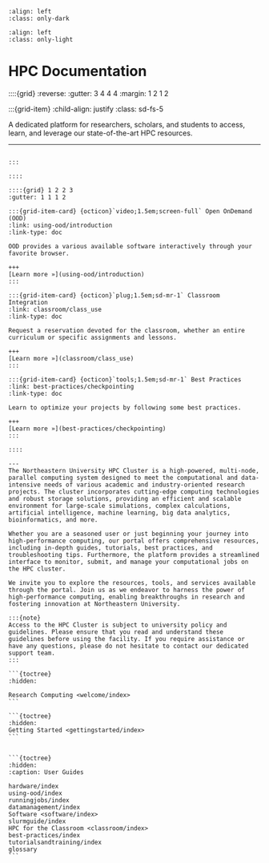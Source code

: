 <!--#  NEU's HPC Docs-->
```{image} images/NU_logo_white.png
:align: left
:class: only-dark
```

```{image} images/NU_logo_black.png
:align: left
:class: only-light
```

# HPC Documentation
::::{grid}
:reverse:
:gutter: 3 4 4 4
:margin: 1 2 1 2

:::{grid-item}
:child-align: justify
:class: sd-fs-5

A dedicated platform for researchers, scholars, and students to access, learn, and leverage our state-of-the-art HPC resources.

---
````{div}

:::

::::

::::{grid} 1 2 2 3
:gutter: 1 1 1 2

:::{grid-item-card} {octicon}`video;1.5em;screen-full` Open OnDemand (OOD)
:link: using-ood/introduction
:link-type: doc

OOD provides a various available software interactively through your favorite browser.

+++
[Learn more »](using-ood/introduction)
:::

:::{grid-item-card} {octicon}`plug;1.5em;sd-mr-1` Classroom Integration
:link: classroom/class_use
:link-type: doc

Request a reservation devoted for the classroom, whether an entire curriculum or specific assignments and lessons.

+++
[Learn more »](classroom/class_use)
:::

:::{grid-item-card} {octicon}`tools;1.5em;sd-mr-1` Best Practices
:link: best-practices/checkpointing
:link-type: doc

Learn to optimize your projects by following some best practices.

+++
[Learn more »](best-practices/checkpointing)
:::

::::

---
The Northeastern University HPC Cluster is a high-powered, multi-node, parallel computing system designed to meet the computational and data-intensive needs of various academic and industry-oriented research projects. The cluster incorporates cutting-edge computing technologies and robust storage solutions, providing an efficient and scalable environment for large-scale simulations, complex calculations, artificial intelligence, machine learning, big data analytics, bioinformatics, and more.

Whether you are a seasoned user or just beginning your journey into high-performance computing, our portal offers comprehensive resources, including in-depth guides, tutorials, best practices, and troubleshooting tips. Furthermore, the platform provides a streamlined interface to monitor, submit, and manage your computational jobs on the HPC cluster.

We invite you to explore the resources, tools, and services available through the portal. Join us as we endeavor to harness the power of high-performance computing, enabling breakthroughs in research and fostering innovation at Northeastern University.

:::{note}
Access to the HPC Cluster is subject to university policy and guidelines. Please ensure that you read and understand these guidelines before using the facility. If you require assistance or have any questions, please do not hesitate to contact our dedicated support team.
:::

```{toctree}
:hidden:

Research Computing <welcome/index>
```

```{toctree}
:hidden:
Getting Started <gettingstarted/index>
```


```{toctree}
:hidden:
:caption: User Guides

hardware/index
using-ood/index
runningjobs/index
datamanagement/index
Software <software/index>
slurmguide/index
HPC for the Classroom <classroom/index>
best-practices/index
tutorialsandtraining/index
glossary
```
